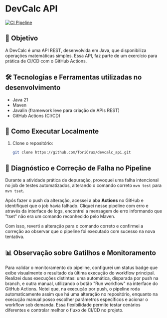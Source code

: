 # DevCalc API

[![CI Pipeline](https://github.com/ToriCrux/devcalc_api/actions/workflows/ci.yml/badge.svg)](https://github.com/ToriCrux/devcalc_api/actions/workflows/ci.yml)

## 📌 Objetivo
A DevCalc é uma API REST, desenvolvida em Java, que disponibiliza operações matemáticas simples.
Essa API, faz parte de um exercício para prática de CI/CD com o GitHub Actions.

## 🛠️ Tecnologias e Ferramentas utilizadas no desenvolvimento
- Java 21
- Maven
- Javalin (framework leve para criação de APIs REST)
- GitHub Actions (CI/CD)

## 🚀 Como Executar Localmente

1. Clone o repositório:
   ```bash
   git clone https://github.com/ToriCrux/devcalc_api.git

## 🧪 Diagnóstico e Correção de Falha no Pipeline

Durante a atividade prática de depuração, provoquei uma falha intencional no job de testes automatizados, alterando o comando correto `mvn test` para `mvn tset`. 

Após fazer o push da alteração, acessei a aba **Actions** no GitHub e identifiquei que o job havia falhado. Cliquei nesse pipeline com erro e através da interface de logs, encontrei a mensagem de erro informando que "tset" não era um comando reconhecido pelo Maven. 

Com isso, reverti a alteração para o comando correto e confirmei a correção ao observar que o pipeline foi executado com sucesso na nova tentativa.


## 📊 Observação sobre Gatilhos e Monitoramento

Para validar o monitoramento do pipeline, configurei um status badge que exibe visualmente o resultado da última execução do workflow principal. Realizei duas execuções distintas: uma automática, disparada por push na branch, e outra manual, utilizando o botão "Run workflow" na interface do GitHub Actions. Notei que, na execução por push, o pipeline roda automaticamente assim que há uma alteração no repositório, enquanto na execução manual posso escolher parâmetros específicos e acionar o workflow sob demanda. Essa flexibilidade permite testar cenários diferentes e controlar melhor o fluxo de CI/CD no projeto.

